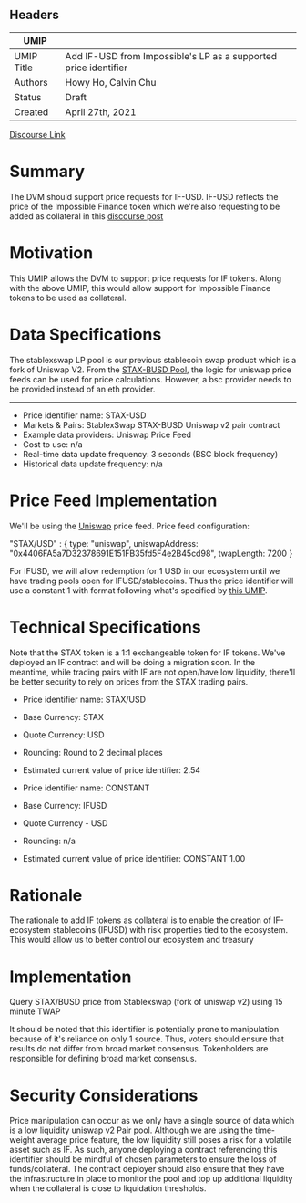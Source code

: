 ## Headers

| UMIP                |                                                               |
| ------------------- | ------------------------------------------------------------- |
| UMIP Title          | Add IF-USD from Impossible's LP as a supported price identifier |
| Authors             | Howy Ho, Calvin Chu                                           |
| Status              | Draft                                                         |
| Created             | April 27th, 2021                                              |
[Discourse Link](https://discourse.umaproject.org/t/adding-if-usd-as-a-price-feed/1019)

# Summary

The DVM should support price requests for IF-USD. IF-USD reflects the price of the Impossible Finance token which we're also requesting to be added as collateral in this [discourse post](https://discourse.umaproject.org/t/adding-impossible-finance-if-as-collateral/1017)

# Motivation

This UMIP allows the DVM to support price requests for IF tokens. Along with the above UMIP, this would allow support for Impossible Finance tokens to be used as collateral.

# Data Specifications

The stablexswap LP pool is our previous stablecoin swap product which is a fork of Uniswap V2.
From the [STAX-BUSD Pool](0x4406FA5a7D32378691E151FB35fd5F4e2B45cd98), the logic for uniswap price feeds can be used for price calculations. However, a bsc provider needs to be provided instead of an eth provider.

-----------------------------------------
- Price identifier name: STAX-USD
- Markets & Pairs: StablexSwap STAX-BUSD Uniswap v2 pair contract
- Example data providers: Uniswap Price Feed
- Cost to use: n/a
- Real-time data update frequency: 3 seconds (BSC block frequency)
- Historical data update frequency: n/a

# Price Feed Implementation

We'll be using the  [Uniswap](https://github.com/UMAprotocol/protocol/blob/master/packages/financial-templates-lib/src/price-feed/UniswapPriceFeed.js) price feed. Price feed configuration:

"STAX/USD" : {
  type: "uniswap",
  uniswapAddress: "0x4406FA5a7D32378691E151FB35fd5F4e2B45cd98", <!-- But its a BSC address -->
  twapLength: 7200
}

For IFUSD, we will allow redemption for 1 USD in our ecosystem until we have trading pools open for IFUSD/stablecoins. Thus the price identifier will use a constant 1 with format following what's specified by [this UMIP](https://github.com/UMAprotocol/UMIPs/pull/260/files).
  
# Technical Specifications

Note that the STAX token is a 1:1 exchangeable token for IF tokens. We've deployed an IF contract and will be doing a migration soon. In the meantime, while trading pairs with IF are not open/have low liquidity, there'll be better security to rely on prices from the STAX trading pairs.

- Price identifier name: STAX/USD
- Base Currency: STAX
- Quote Currency: USD
- Rounding: Round to 2 decimal places
- Estimated current value of price identifier: 2.54

- Price identifier name: CONSTANT
- Base Currency: IFUSD
- Quote Currency - USD
- Rounding: n/a
- Estimated current value of price identifier: CONSTANT 1.00

# Rationale

The rationale to add IF tokens as collateral is to enable the creation of IF-ecosystem stablecoins (IFUSD) with risk properties tied to the ecosystem. This would allow us to better control our ecosystem and treasury

# Implementation

Query STAX/BUSD price from Stablexswap (fork of uniswap v2) using 15 minute TWAP

It should be noted that this identifier is potentially prone to manipulation because of it's reliance on only 1 source. Thus, voters should ensure that results do not differ from broad market consensus. Tokenholders are responsible for defining broad market consensus.

# Security Considerations

Price manipulation can occur as we only have a single source of data which is a low liquidity uniswap v2 Pair pool. Although we are using the time-weight average price feature, the low liquidity still poses a risk for a volatile asset such as IF. As such, anyone deploying a contract referencing this identifier should be mindful of chosen parameters to ensure the loss of funds/collateral. The contract deployer should also ensure that they have the infrastructure in place to monitor the pool and top up additional liquidity when the collateral is close to liquidation thresholds.
